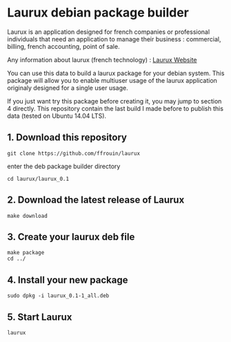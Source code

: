 # Laurux debian package builder

Laurux is an application designed for french companies or professional
individuals that need an application to manage their business : commercial,
billing, french accounting, point of sale.

Any information about laurux (french technology) : [Laurux Website](http://www.laurux.fr)

You can use this data to build a laurux package for your debian
system. This package will allow you to enable multiuser usage of
the laurux application originaly designed for a single user usage.

If you just want try this package before creating it, you may jump
to section 4 directly. This repository contain the last build I made
before to publish this data (tested on Ubuntu 14.04 LTS).

## 1. Download this repository

	git clone https://github.com/ffrouin/laurux

enter the deb package builder directory

	cd laurux/laurux_0.1

## 2. Download the latest release of Laurux

	make download

## 3. Create your laurux deb file

	make package
	cd ../

## 4. Install your new package

	sudo dpkg -i laurux_0.1-1_all.deb

## 5. Start Laurux

	laurux
